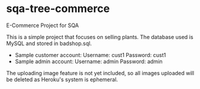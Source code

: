 # sqa-tree-commerce
E-Commerce Project for SQA

This is a simple project that focuses on selling plants.
The database used is MySQL and stored in badshop.sql.

- Sample customer account:
	Username: cust1
	Password: cust1
- Sample admin account:
	Username: admin
	Password: admin

The uploading image feature is not yet included, so all images uploaded will be deleted as Heroku's system is ephemeral.